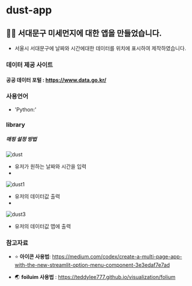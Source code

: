 # dust-app


 ## 🌆😷 서대문구 미세먼지에 대한 앱을 만들었습니다.
 
 - 서울시 서대문구에 날짜와 시간에대한 데이터를 위치에 표시하여 제작하였습니다.
 
 ### 데이터 제공 사이트 
 #### 공공 데이터 포털 : https://www.data.go.kr/
 
 
 ### 사용언어
 - 'Python:'

 ### library
 

 
 
##### 매핑 설정 방법


![dust](https://user-images.githubusercontent.com/105832380/172528540-67567e56-faa0-4ba0-8b40-1537857f9b38.png)

- 유저가 원하는 날짜와 시간을 입력
- 
![dust1](https://user-images.githubusercontent.com/105832380/172529237-38320c3c-cafb-4d9c-847b-425d749205a7.png)

- 유저의 데이터값 출력
- 
![dust3](https://user-images.githubusercontent.com/105832380/172530665-a4afbb51-8547-463d-a0a1-5de64da3f10a.png)

- 유저의 데이터값 맵에 출력


### 참고자료 

- ⭐️ **아이콘 사용법**: https://medium.com/codex/create-a-multi-page-app-with-the-new-streamlit-option-menu-component-3e3edaf7e7ad

- 🌏 **foiluim 사용법** : https://teddylee777.github.io/visualization/folium




